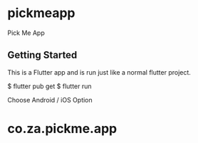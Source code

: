 # pickmeapp

Pick Me App

## Getting Started

This is a Flutter app and is run just like a normal flutter project.

$ flutter pub get
$ flutter run

Choose Android / iOS Option
# co.za.pickme.app
